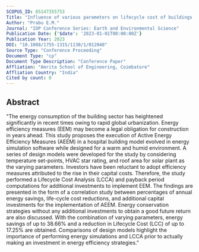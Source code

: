 ```yaml
---
SCOPUS_ID: 85147355753
Title: "Influence of various parameters on lifecycle cost of buildings with active energy efficiency measures"
Author: "Prabu E.M."
Journal: "IOP Conference Series: Earth and Environmental Science"
Publication Date: {'$date': '2023-01-01T00:00:00Z'}
Publication Year: 2023
DOI: "10.1088/1755-1315/1130/1/012048"
Source Type: "Conference Proceeding"
Document Type: "cp"
Document Type Description: "Conference Paper"
Affliation: "Amrita School of Engineering, Coimbatore"
Affliation Country: "India"
Cited by count: 0
---
```


## Abstract
"The energy consumption of the building sector has heightened significantly in recent times owing to rapid global urbanization. Energy efficiency measures (EEM) may become a legal obligation for construction in years ahead. This study proposes the execution of Active Energy Efficiency Measures (AEEM) in a hospital building model evolved in energy simulation software while designed for a warm and humid environment. A series of design models were developed for the study by considering temperature set-points, HVAC star rating, and roof area for solar plant as the varying parameters. Investors have been reluctant to adopt efficiency measures attributed to the rise in their capital costs. Therefore, the study performed a Lifecycle Cost Analysis (LCCA) and payback period computations for additional investments to implement EEM. The findings are presented in the form of a correlation study between percentages of annual energy savings, life-cycle cost reductions, and additional capital investments for the implementation of AEEM. Energy conservation strategies without any additional investments to obtain a good future return are also discussed. With the combination of varying parameters, energy savings of up to 38.66% and a reduction in Lifecycle Cost (LCC) of up to 17.25% are obtained. Comparisons of design models highlight the importance of performing energy simulations and LCCA prior to actually making an investment in energy efficiency strategies."
